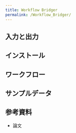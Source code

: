 ```yaml
---
title: Workflow Bridger
permalink: /Workflow_Bridger/
---
```


入力と出力
----------

インストール
------------

ワークフロー
------------

サンプルデータ
--------------

参考資料
--------

-   論文
